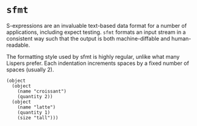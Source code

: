 # `sfmt`

S-expressions are an invaluable text-based data format for a number of applications, including expect testing.
`sfmt` formats an input stream in a consistent way such that the output is both machine-diffable and human-readable.

The formatting style used by sfmt is highly regular, unlike what many Lispers prefer. Each indentation increments spaces
by a fixed number of spaces (usually 2).

```sexp
(object 
  (object
    (name "croissant")
    (quantity 2))
  (object
    (name "latte")
    (quantity 1)
    (size "tall")))
```

